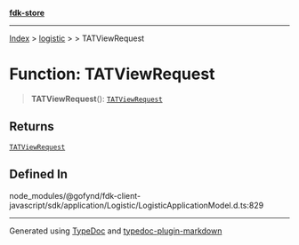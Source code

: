 [**fdk-store**](../../../README.md)
***

[Index](../../../API.md) > [logistic](../../README.md) > [<internal>](../README.md) > TATViewRequest

# Function: TATViewRequest

> **TATViewRequest**(): [`TATViewRequest`](../type-aliases/type-alias.TATViewRequest.md)

## Returns

[`TATViewRequest`](../type-aliases/type-alias.TATViewRequest.md)

## Defined In

node\_modules/@gofynd/fdk-client-javascript/sdk/application/Logistic/LogisticApplicationModel.d.ts:829

***
Generated using [TypeDoc](https://typedoc.org/) and [typedoc-plugin-markdown](https://www.npmjs.com/package/typedoc-plugin-markdown)

